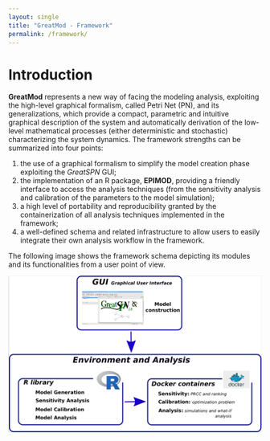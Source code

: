 ```yaml
---
layout: single
title: "GreatMod - Framework"
permalink: /framework/
--- 
```


# Introduction
**GreatMod** represents a new way of facing the modeling analysis, exploiting the high-level graphical formalism, called Petri Net (PN), and its generalizations, which provide a compact, parametric and intuitive graphical description of the system and automatically derivation of the low-level mathematical processes (either deterministic and stochastic) characterizing the system dynamics.
The framework strengths can be summarized into four points:

1. the use of a graphical formalism to simplify  the model creation phase exploiting the *GreatSPN* GUI; 
2. the implementation of an R package, **EPIMOD**, providing  a friendly interface  to access the analysis techniques (from the sensitivity analysis and calibration of the parameters to the model simulation); 
3. a high level of portability and reproducibility granted by  the containerization of all analysis techniques implemented in the framework; 
4. a well-defined schema and related infrastructure to allow users to easily integrate their own analysis workflow in the framework.

The following image shows the framework schema depicting its modules and its functionalities from a user point of view.

![](/assets/images/Framework.png)